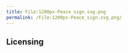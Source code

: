 ```yaml
---
title: File:1200px-Peace sign.svg.png
permalink: /File:1200px-Peace_sign.svg.png/
---
```


## Licensing